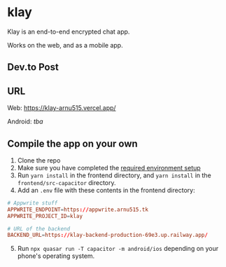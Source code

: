 # klay

Klay is an end-to-end encrypted chat app.

Works on the web, and as a mobile app.

## Dev.to Post



## URL

Web: https://klay-arnu515.vercel.app/

Android: *tba*

## Compile the app on your own

1. Clone the repo
2. Make sure you have completed the [required environment setup](https://capacitorjs.com/docs/getting-started/environment-setup)
3. Run `yarn install` in the frontend directory, and `yarn install` in the `frontend/src-capacitor` directory.
4. Add an `.env` file with these contents in the frontend directory:
```toml
# Appwrite stuff
APPWRITE_ENDPOINT=https://appwrite.arnu515.tk
APPWRITE_PROJECT_ID=klay

# URL of the backend
BACKEND_URL=https://klay-backend-production-69e3.up.railway.app/
```
5. Run `npx quasar run -T capacitor -m android/ios` depending on your phone's operating system.
